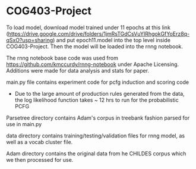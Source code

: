 # COG403-Project

To load model, download model trained under 11 epochs at this link (https://drive.google.com/drive/folders/1jmRsTGdCsVuYIRhgokGfYoErz8q-qSxO?usp=sharing) and put epoch11.model into the top level inside COG403-Project. Then the model will be loaded into the rnng notebook.

The rnng notebook base code was used from https://github.com/kmccurdy/rnng-notebook under Apache Licensing.
Additions were made for data analysis and stats for paper.

main.py file contains experiment code for pcfg induction and scoring code
- Due to the large amount of production rules generated from the data, the log likelihood function takes ~ 12 hrs to run for the probabilistic PCFG

Parsetree directory contains Adam's corpus in treebank fashion parsed for use in main.py

data directory contains training/testing/validation files for rnng model, as well as a vocab cluster file.

Adam directory contains the original data from he CHILDES corpus which we then processed for use.
